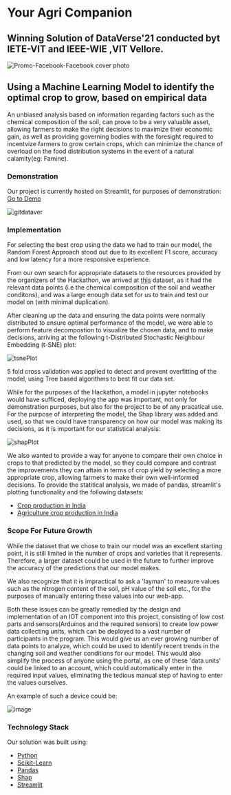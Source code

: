 # Your Agri Companion
## Winning Solution of DataVerse'21 conducted byt IETE-VIT and IEEE-WIE ,VIT Vellore.

![Promo-Facebook-Facebook cover photo](https://user-images.githubusercontent.com/55055042/144709226-7bc3e9bc-be57-4ebf-a358-3f40caef655e.jpeg)



## Using a Machine Learning Model to identify the optimal crop to grow, based on empirical data

An unbiased analysis based on information regarding factors such as the chemical composition of the soil, can prove to be a very
valuable asset, allowing farmers to make the right decisions to maximize their economic gain, as well as providing governing bodies with
the foresight required to incentvize farmers to grow certain crops, which can minimize the chance of overload on the food distribution
systems in the event of a natural calamity(eg: Famine).


### Demonstration
Our project is currently hosted on Streamlit, for purposes of demonstration: 
[Go to Demo](https://share.streamlit.io/sooryak12/dataverse-21/main/streamfile.py)

![gitdataver](https://user-images.githubusercontent.com/55055042/144709407-7d0696e9-ab77-4e7e-86b2-3098497668e0.png)




### Implementation

For selecting the best crop using the data we had to train our model, the Random Forest Approach stood out due to its excellent
F1 score, accuracy and low latency for a more responsive experience.

From our own search for appropriate datasets to the resources provided by the organizers of the Hackathon, we arrived at [this](https://www.kaggle.com/atharvaingle/crop-recommendation-dataset) dataset, as it had the relevant data points (i.e the chemical composition of the soil and weather conditons), and was a large enough data set for
us to train and test our model on (with minimal duplication).

After cleaning up the data and ensuring the data points were normally distributed to ensure optimal performance of the model, we were able to perform feature decompostion
to visualize the chosen data, and to make decisions, arriving at the following t-Distributed Stochastic Neighbour Embedding (t-SNE) plot:

![tsnePlot](https://user-images.githubusercontent.com/70756241/144707926-c96f8fb7-28ca-4860-834e-e6086c2c570f.png)

5 fold cross validation was applied to detect and prevent overfitting of the model, using Tree based algorithms to best fit our data set.

While for the purposes of the Hackathon, a model in jupyter notebooks would have sufficed, deploying the app was important, not only for demonstration purposes, but also for
the project to be of any pracatical use. For the purpose of interpreting the model, the Shap library was added and used, so that we could have transparency on how our model
was making its decisions, as it is important for our statistical analysis:

![shapPlot](https://user-images.githubusercontent.com/70756241/144708130-747cf887-1dca-40f8-937b-8c55b970aa2e.png)

We also wanted to provide a way for anyone to compare their own choice in crops to that predicted by the model, so they could compare and contrast the improvements they can
attain in terms of crop yield by selecting a more appropriate crop, allowing farmers to make their own well-informed decisions. To provide the statitical analysis, we made of
pandas, streamlit's plotting functionality and the following datasets:
- [Crop production in India](https://www.kaggle.com/abhinand05/crop-production-in-india)
- [Agriculture crop production in India](https://www.kaggle.com/srinivas1/agricuture-crops-production-in-india)


### Scope For Future Growth

While the dataset that we chose to train our model was an excellent starting point, it is still limited in the number of crops and varieties that it represents. Therefore,
a larger dataset could be used in the future to further improve the accuracy of the predictions that our model makes.

We also recognize that it is impractical to ask a 'layman' to measure values such as the nitrogen content of the soil, pH value of the soil etc., for the purposes of manually 
entering these values into our web-app.

Both these issues can be greatly remedied by the design and implementation of an IOT component into this project, consisting of low cost parts and sensors(Arduinos and the 
required sensors) to create low power data collecting units, which can be deployed to a vast number of participants in the program. This would give us an ever growing number
of data points to analyze, which could be used to identify recent trends in the changing soil and weather conditions for our model.
This would also simplify the process of anyone using the portal, as one of these 'data units' could be linked to an account, which could automatically enter in the required
input values, eliminating the tedious manual step of having to enter the values ourselves.

An example of such a device could be:

![image](https://user-images.githubusercontent.com/70756241/144708562-aa3cbd8d-823a-478e-956e-009ceb4e0aa3.png)



### Technology Stack
Our solution was built using:
- [Python](https://www.python.org/)
- [Scikit-Learn](https://scikit-learn.org/stable/)
- [Pandas](https://pandas.pydata.org/)
- [Shap](https://github.com/slundberg/shap)
- [Streamlit](https://streamlit.io/)


 
